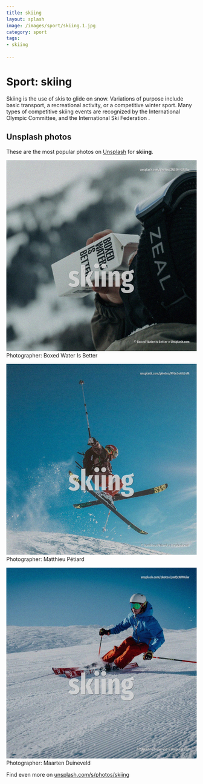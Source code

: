 ```yaml
---
title: skiing
layout: splash
image: /images/sport/skiing.1.jpg
category: sport
tags:
- skiing

---
```

# Sport: skiing

Skiing is the use of skis to glide on snow. Variations of purpose include basic transport, a recreational activity, or a competitive winter  sport. Many types of competitive skiing events are recognized by the International Olympic Committee, and  the International Ski Federation .   

 
## Unsplash photos
These are the most popular photos on [Unsplash](https://unsplash.com) for **skiing**.
 
![skiing](/images/sport/skiing.1.jpg)
Photographer:  Boxed Water Is Better
 
![skiing](/images/sport/skiing.2.jpg)
Photographer:  Matthieu Pétiard
 
![skiing](/images/sport/skiing.3.jpg)
Photographer:  Maarten Duineveld
 
Find even more on [unsplash.com/s/photos/skiing](https://unsplash.com/s/photos/skiing)
 
